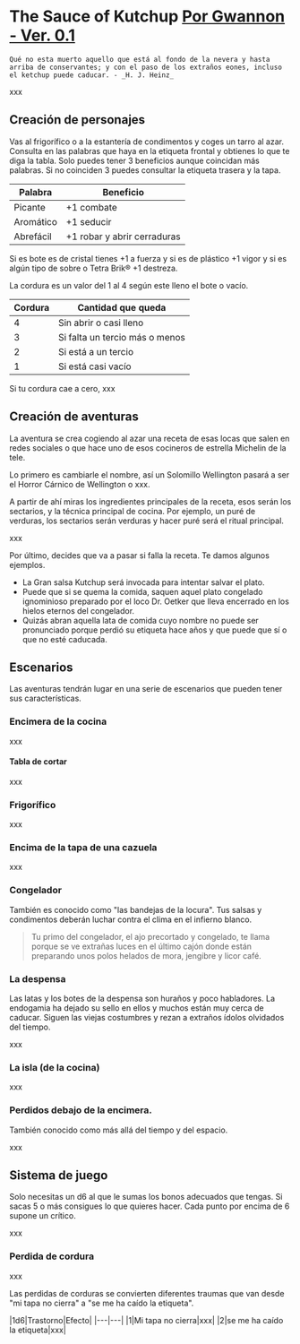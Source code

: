 # The Sauce of Kutchup [Por Gwannon - Ver. 0.1](https://gwannon.itch.io/the-call-of-kutchup) 

```
Qué no esta muerto aquello que está al fondo de la nevera y hasta arriba de conservantes; y con el paso de los extraños eones, incluso el ketchup puede caducar. - _H. J. Heinz_
```

xxx

## Creación de personajes

Vas al frigorífico o a la estantería de condimentos y coges un tarro al azar. Consulta en las palabras que haya en la etiqueta frontal y obtienes lo que te diga la tabla. Solo puedes tener 3 beneficios aunque coincidan más palabras. Si no coinciden 3 puedes consultar la etiqueta trasera y la tapa.

|Palabra|Beneficio|
|---|---|
|Picante|+1 combate|
|Aromático|+1 seducir|
|Abrefácil|+1 robar y abrir cerraduras|

Si es bote es de cristal tienes +1 a fuerza y si es de plástico +1 vigor y si es algún tipo de sobre o Tetra Brik® +1 destreza.

La cordura es un valor del 1 al 4 según este lleno el bote o vacío.

|Cordura|Cantidad que queda|
|---|---|
|4|Sin abrir o casi lleno|
|3|Si falta un tercio más o menos
|2|Si está a un tercio|
|1|Si está casi vacío|

Si tu cordura cae a cero, xxx

## Creación de aventuras

La aventura se crea cogiendo al azar una receta de esas locas que salen en redes sociales o que hace uno de esos cocineros de estrella Michelin de la tele.

Lo primero es cambiarle el nombre, así un Solomillo Wellington pasará a ser el Horror Cárnico de Wellington o xxx.

A partir de ahí miras los ingredientes principales de la receta, esos serán los sectarios, y la técnica principal de cocina. Por ejemplo, un puré de verduras, los sectarios serán verduras y hacer puré será el ritual principal.

xxx

Por último, decides que va a pasar si falla la receta. Te damos algunos ejemplos.

* La Gran salsa Kutchup será invocada para intentar salvar el plato.
* Puede que si se quema la comida, saquen aquel plato congelado ignominioso preparado por el loco Dr. Oetker que lleva encerrado en los hielos eternos del congelador.
* Quizás abran aquella lata de comida cuyo nombre no puede ser pronunciado porque perdió su etiqueta hace años y que puede que sí o que no esté caducada.

## Escenarios

Las aventuras tendrán lugar en una serie de escenarios que pueden tener sus características.

### Encimera de la cocina

xxx

#### Tabla de cortar

xxx

### Frigorífico 

xxx

### Encima de la tapa de una cazuela

xxx

### Congelador

También es conocido como "las bandejas de la locura". Tus salsas y condimentos deberán luchar contra el clima en el infierno blanco.

> Tu primo del congelador, el ajo precortado y congelado, te llama porque se ve extrañas luces en el último cajón donde están preparando unos polos helados de mora, jengibre y licor café.

### La despensa

Las latas y los botes de la despensa son huraños y poco habladores. La endogamia ha dejado su sello en ellos y muchos están muy cerca de caducar. Siguen las viejas costumbres y rezan a extraños ídolos olvidados del tiempo.

xxx

### La isla (de la cocina)

xxx

### Perdidos debajo de la encimera.

También conocido como más allá del tiempo y del espacio.

xxx

## Sistema de juego

Solo necesitas un d6 al que le sumas los bonos adecuados que tengas. Si sacas 5 o más consigues lo que quieres hacer. Cada punto por encima de 6 supone un crítico.

xxx

### Perdida de cordura

xxx

Las perdidas de corduras se convierten diferentes traumas que van desde "mi tapa no cierra" a "se me ha caído la etiqueta".

|1d6|Trastorno|Efecto|
|---|---|
|1|Mi tapa no cierra|xxx|
|2|se me ha caído la etiqueta|xxx|

